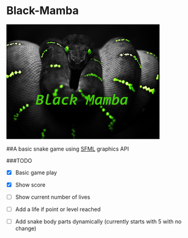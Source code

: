 # Black-Mamba
![Black-Mamba splash image](https://github.com/naraku9333/Black-Mamba/blob/master/data/splash.png)

##A basic snake game using [SFML](http://www.sfml-dev.org/) graphics API

###TODO
- [x] Basic game play
- [x] Show score
- [ ] Show current number of lives
- [ ] Add a life if point or level reached
- [ ] Add snake body parts dynamically (currently starts with 5 with no change)

